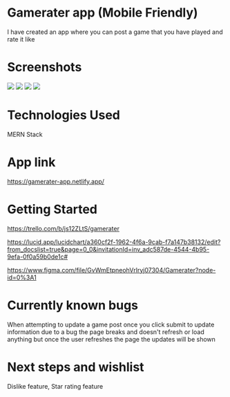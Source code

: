 # Gamerater app (Mobile Friendly)
I have created an app where you can post a game that you have played and rate it like 

# Screenshots
<img src="https://github.com/ronarnrio/gamerater-app/blob/main/images/Screen%20Shot%202021-12-04%20at%208.41.19%20AM.png?raw=true"/>
<img src="https://github.com/ronarnrio/gamerater-app/blob/main/images/Screen%20Shot%202021-12-04%20at%208.17.53%20AM.png?raw=true"/>
<img src="https://github.com/ronarnrio/gamerater-app/blob/main/images/Unit%204%20ERD.png?raw=true"/>
<img src="https://github.com/ronarnrio/gamerater-app/blob/main/images/Desktop%20-%201.png?raw=true"/>

# Technologies Used
MERN Stack

# App link
https://gamerater-app.netlify.app/

# Getting Started
https://trello.com/b/js12ZLtS/gamerater

https://lucid.app/lucidchart/a360cf2f-1962-4f6a-9cab-f7a147b38132/edit?from_docslist=true&page=0_0&invitationId=inv_adc587de-4544-4b95-9efa-0f0a59b0de1c#

https://www.figma.com/file/GvWmEtpneohVrlryj07304/Gamerater?node-id=0%3A1

# Currently known bugs
When attempting to update a game post once you click submit to update information due to a bug the page breaks and doesn't refresh or load anything but once the user refreshes the page the updates will be shown

# Next steps and wishlist
Dislike feature,
Star rating feature
